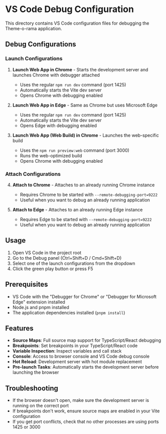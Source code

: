 # VS Code Debug Configuration

This directory contains VS Code configuration files for debugging the Theme-o-rama application.

## Debug Configurations

### Launch Configurations

1. **Launch Web App in Chrome** - Starts the development server and launches Chrome with debugger attached

   - Uses the regular `npm run dev` command (port 1425)
   - Automatically starts the Vite dev server
   - Opens Chrome with debugging enabled

2. **Launch Web App in Edge** - Same as Chrome but uses Microsoft Edge

   - Uses the regular `npm run dev` command (port 1425)
   - Automatically starts the Vite dev server
   - Opens Edge with debugging enabled

3. **Launch Web App (Web Build) in Chrome** - Launches the web-specific build
   - Uses the `npm run preview:web` command (port 3000)
   - Runs the web-optimized build
   - Opens Chrome with debugging enabled

### Attach Configurations

4. **Attach to Chrome** - Attaches to an already running Chrome instance

   - Requires Chrome to be started with `--remote-debugging-port=9222`
   - Useful when you want to debug an already running application

5. **Attach to Edge** - Attaches to an already running Edge instance
   - Requires Edge to be started with `--remote-debugging-port=9222`
   - Useful when you want to debug an already running application

## Usage

1. Open VS Code in the project root
2. Go to the Debug panel (Ctrl+Shift+D / Cmd+Shift+D)
3. Select one of the launch configurations from the dropdown
4. Click the green play button or press F5

## Prerequisites

- VS Code with the "Debugger for Chrome" or "Debugger for Microsoft Edge" extension installed
- Node.js and pnpm installed
- The application dependencies installed (`pnpm install`)

## Features

- **Source Maps**: Full source map support for TypeScript/React debugging
- **Breakpoints**: Set breakpoints in your TypeScript/React code
- **Variable Inspection**: Inspect variables and call stack
- **Console**: Access to browser console and VS Code debug console
- **Hot Reload**: Development server with hot module replacement
- **Pre-launch Tasks**: Automatically starts the development server before launching the browser

## Troubleshooting

- If the browser doesn't open, make sure the development server is running on the correct port
- If breakpoints don't work, ensure source maps are enabled in your Vite configuration
- If you get port conflicts, check that no other processes are using ports 1425 or 3000
